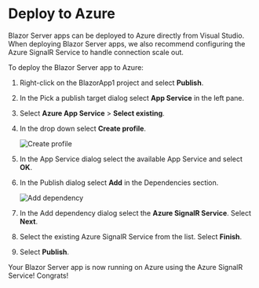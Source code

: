 # Deploy to Azure

Blazor Server apps can be deployed to Azure directly from Visual Studio. When deploying Blazor Server apps, we also recommend configuring the Azure SignalR Service to handle connection scale out.

To deploy the Blazor Server app to Azure:

1. Right-click on the BlazorApp1 project and select **Publish**.
1. In the Pick a publish target dialog select **App Service** in the left pane.
1. Select **Azure App Service** > **Select existing**.
1. In the drop down select **Create profile**.

    ![Create profile](https://user-images.githubusercontent.com/1874516/67316226-e97fb300-f4bc-11e9-9ec7-da92a219fdb5.png)

1. In the App Service dialog select the available App Service and select **OK**.
1. In the Publish dialog select **Add** in the Dependencies section.

    ![Add dependency](https://user-images.githubusercontent.com/1874516/67317296-c35b1280-f4be-11e9-8005-4bf9d6953e4e.png)

1. In the Add dependency dialog select the **Azure SignalR Service**. Select **Next**.
1. Select the existing Azure SignalR Service from the list. Select **Finish**.
1. Select **Publish**.

Your Blazor Server app is now running on Azure using the Azure SignalR Service! Congrats!
